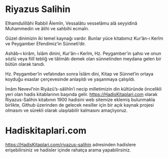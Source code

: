 # Riyazus Salihin 

Elhamdulillâhi Rabbil Âlemîn, 
Vessalâtu vesselâmu alâ seyyidinâ Muhammedin
ve âlihi ve sahbihi ecmaîn.

Güzel dinimizin iki temel kaynağı vardır. Bunlar yüce kitabımız Kur’ân-ı Kerîm ve Peygamber Efendimiz’in Sünneti’dir.

Ashâb–ı kirâm, İslâm dinini, Kur’ân-ı Kerîm, Hz. Peygamber’in şahsı ve onun sözlü veya fiilî tebliğ ve tâlimâtı demek olan sünnetinden meydana gelen bir bütün olarak tanıdı.

Hz. Peygamber’in vefatından sonra İslâm dini, Kitap ve Sünnet’in ortaya koyduğu esaslar çerçevesinde anlaşıldı ve yaşanmaya çalışıldı.


İmâm Nevevî’nin Riyâzü’s-sâlihîn’i necip milletimizin din kültüründe öncelikli yeri olan hadis kitablarının başında gelir.
https://HadisKitaplari.com olarak Riyazus-Salihin kitabının 1900 hadisini web sitemize eklemiş bulunmakla birlikte, Github üzerinden de gelecek nesiller için bir açık kaynak projesi olmasını ve sürekli olarak ulaşılabilir kalmasını amaçlıyoruz.

# Hadiskitaplari.com
https://HadisKitaplari.com/riyazus-salihin adresinden hadislere erişebilirsiniz ve hadisler içinde rahatça arama yapabilirsiniz.
